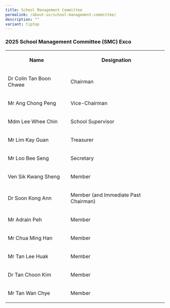```yaml
---
title: School Management Committee
permalink: /about-us/school-management-committee/
description: ""
variant: tiptap
---
```

<h3>2025 School Management Committee (SMC) Exco</h3>
<table style="minWidth: 50px">
<colgroup>
<col>
<col>
</colgroup>
<tbody>
<tr>
<th rowspan="1" colspan="1">
<p>Name</p>
</th>
<th rowspan="1" colspan="1">
<p>Designation</p>
</th>
</tr>
<tr>
<td rowspan="1" colspan="1">
<p>Dr Colin Tan Boon Chwee</p>
</td>
<td rowspan="1" colspan="1">
<p>Chairman</p>
</td>
</tr>
<tr>
<td rowspan="1" colspan="1">
<p>Mr Ang Chong Peng</p>
</td>
<td rowspan="1" colspan="1">
<p>Vice-Chairman</p>
</td>
</tr>
<tr>
<td rowspan="1" colspan="1">
<p>Mdm Lee Whee Chin</p>
</td>
<td rowspan="1" colspan="1">
<p>School Supervisor</p>
</td>
</tr>
<tr>
<td rowspan="1" colspan="1">
<p>Mr Lim Kay Guan</p>
</td>
<td rowspan="1" colspan="1">
<p>Treasurer</p>
</td>
</tr>
<tr>
<td rowspan="1" colspan="1">
<p>Mr Loo Bee Seng</p>
</td>
<td rowspan="1" colspan="1">
<p>Secretary</p>
</td>
</tr>
<tr>
<td rowspan="1" colspan="1">
<p>Ven Sik Kwang Sheng</p>
</td>
<td rowspan="1" colspan="1">
<p>Member</p>
</td>
</tr>
<tr>
<td rowspan="1" colspan="1">
<p>Dr Soon Kong Ann</p>
</td>
<td rowspan="1" colspan="1">
<p>Member (and Immediate Past Chairman)</p>
</td>
</tr>
<tr>
<td rowspan="1" colspan="1">
<p>Mr Adrain Peh</p>
</td>
<td rowspan="1" colspan="1">
<p>Member</p>
</td>
</tr>
<tr>
<td rowspan="1" colspan="1">
<p>Mr Chua Ming Han</p>
</td>
<td rowspan="1" colspan="1">
<p>Member</p>
</td>
</tr>
<tr>
<td rowspan="1" colspan="1">
<p>Mr Tan Lee Huak</p>
</td>
<td rowspan="1" colspan="1">
<p>Member</p>
</td>
</tr>
<tr>
<td rowspan="1" colspan="1">
<p>Dr Tan Choon Kim</p>
</td>
<td rowspan="1" colspan="1">
<p>Member</p>
</td>
</tr>
<tr>
<td rowspan="1" colspan="1">
<p>Mr Tan Wan Chye</p>
</td>
<td rowspan="1" colspan="1">
<p>Member</p>
</td>
</tr>
</tbody>
</table>
<p></p>
